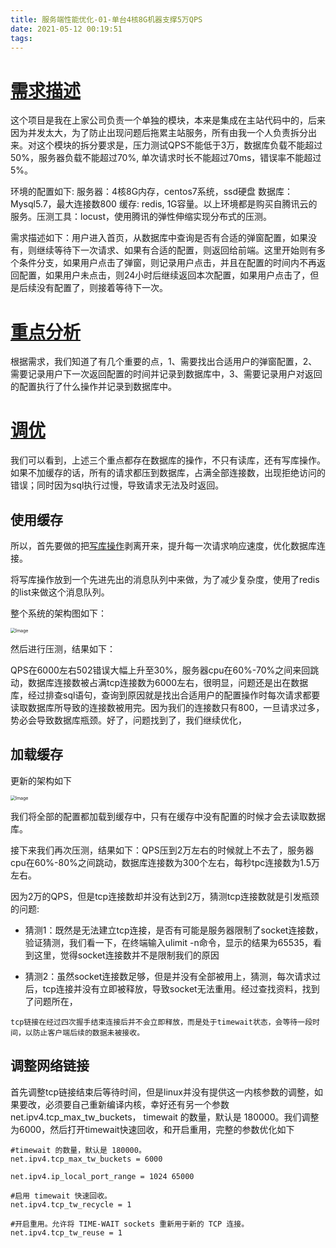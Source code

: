 ```yaml
---
title: 服务端性能优化-01-单台4核8G机器支撑5万QPS
date: 2021-05-12 00:19:51
tags:
---
```




# [需求描述](https://mp.weixin.qq.com/s?__biz=MzUzMTA2NTU2Ng==&mid=2247487551&idx=1&sn=18f64ba49f3f0f9d8be9d1fdef8857d9&scene=21#wechat_redirect)

这个项目是我在上家公司负责一个单独的模块，本来是集成在主站代码中的，后来因为并发太大，为了防止出现问题后拖累主站服务，所有由我一个人负责拆分出来。对这个模块的拆分要求是，压力测试QPS不能低于3万，数据库负载不能超过50%，服务器负载不能超过70%, 单次请求时长不能超过70ms，错误率不能超过5%。

环境的配置如下: 服务器：4核8G内存，centos7系统，ssd硬盘 数据库：Mysql5.7，最大连接数800 缓存: redis, 1G容量。以上环境都是购买自腾讯云的服务。压测工具：locust，使用腾讯的弹性伸缩实现分布式的压测。

需求描述如下：用户进入首页，从数据库中查询是否有合适的弹窗配置，如果没有，则继续等待下一次请求、如果有合适的配置，则返回给前端。这里开始则有多个条件分支，如果用户点击了弹窗，则记录用户点击，并且在配置的时间内不再返回配置，如果用户未点击，则24小时后继续返回本次配置，如果用户点击了，但是后续没有配置了，则接着等待下一次。

# [重点分析](https://mp.weixin.qq.com/s?__biz=MzUzMTA2NTU2Ng==&mid=2247487551&idx=1&sn=18f64ba49f3f0f9d8be9d1fdef8857d9&scene=21#wechat_redirect)

根据需求，我们知道了有几个重要的点，1、需要找出合适用户的弹窗配置，2、需要记录用户下一次返回配置的时间并记录到数据库中，3、需要记录用户对返回的配置执行了什么操作并记录到数据库中。

# [调优](https://mp.weixin.qq.com/s?__biz=MzUzMTA2NTU2Ng==&mid=2247487551&idx=1&sn=18f64ba49f3f0f9d8be9d1fdef8857d9&scene=21#wechat_redirect)

我们可以看到，上述三个重点都存在数据库的操作，不只有读库，还有写库操作。如果不加缓存的话，所有的请求都压到数据库，占满全部连接数，出现拒绝访问的错误；同时因为sql执行过慢，导致请求无法及时返回。

## 使用缓存

所以，首先要做的把[写库操作]()剥离开来，提升每一次请求响应速度，优化数据库连接。

将写库操作放到一个先进先出的消息队列中来做，为了减少复杂度，使用了redis的list来做这个消息队列。

整个系统的架构图如下：

<img src="https://mmbiz.qpic.cn/mmbiz_jpg/JdLkEI9sZfe3ib1nabj8VRu8ibxmhIwCuCPsBcrqJ0WsesHwmNVt8HRujLun8Z6y5QvQib9jCFS7QsFUQiclhtsPNA/640?wx_fmt=jpeg&wxfrom=5&wx_lazy=1&wx_co=1" alt="Image" style="zoom:50%;" />





然后进行压测，结果如下：

QPS在6000左右502错误大幅上升至30%，服务器cpu在60%-70%之间来回跳动，数据库连接数被占满tcp连接数为6000左右，很明显，问题还是出在数据库，经过排查sql语句，查询到原因就是找出合适用户的配置操作时每次请求都要读取数据库所导致的连接数被用完。因为我们的连接数只有800，一旦请求过多，势必会导致数据库瓶颈。好了，问题找到了，我们继续优化，

## 加载缓存

更新的架构如下

<img src="https://mmbiz.qpic.cn/mmbiz_jpg/JdLkEI9sZfe3ib1nabj8VRu8ibxmhIwCuC3KkHYLc6g0ETYl1ULtZ31p8oowODKy4EMQ7CxaGQgYXuxFO57RfAPQ/640?wx_fmt=jpeg&wxfrom=5&wx_lazy=1&wx_co=1" alt="Image" style="zoom:50%;" />

我们将全部的配置都加载到缓存中，只有在缓存中没有配置的时候才会去读取数据库。

接下来我们再次压测，结果如下：QPS压到2万左右的时候就上不去了，服务器cpu在60%-80%之间跳动，数据库连接数为300个左右，每秒tpc连接数为1.5万左右。

因为2万的QPS，但是tcp连接数却并没有达到2万，猜测tcp连接数就是引发瓶颈的问题:

- 猜测1：既然是无法建立tcp连接，是否有可能是服务器限制了socket连接数，验证猜测，我们看一下，在终端输入ulimit -n命令，显示的结果为65535，看到这里，觉得socket连接数并不是限制我们的原因

- 猜测2：虽然socket连接数足够，但是并没有全部被用上，猜测，每次请求过后，tcp连接并没有立即被释放，导致socket无法重用。经过查找资料，找到了问题所在，

```
tcp链接在经过四次握手结束连接后并不会立即释放，而是处于timewait状态，会等待一段时间，以防止客户端后续的数据未被接收。
```

## 调整网络链接

首先调整tcp链接结束后等待时间，但是linux并没有提供这一内核参数的调整，如果要改，必须要自己重新编译内核，幸好还有另一个参数net.ipv4.tcp_max_tw_buckets， timewait 的数量，默认是 180000。我们调整为6000，然后打开timewait快速回收，和开启重用，完整的参数优化如下

```
#timewait 的数量，默认是 180000。
net.ipv4.tcp_max_tw_buckets = 6000

net.ipv4.ip_local_port_range = 1024 65000

#启用 timewait 快速回收。
net.ipv4.tcp_tw_recycle = 1

#开启重用。允许将 TIME-WAIT sockets 重新用于新的 TCP 连接。
net.ipv4.tcp_tw_reuse = 1
```



